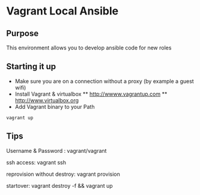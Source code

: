 # Vagrant Local Ansible

## Purpose
This environment allows you to develop ansible code for new roles

## Starting it up

* Make sure you are on a connection without a proxy (by example a guest wifi)
* Install Vagrant & virtualbox
** http://wwww.vagrantup.com
** http://www.virtualbox.org
* Add Vagrant binary to your Path


```
vagrant up
```

## Tips
Username & Password : vagrant/vagrant

ssh access: vagrant ssh

reprovision without destroy: vagrant provision

startover: vagrant destroy -f && vagrant up


